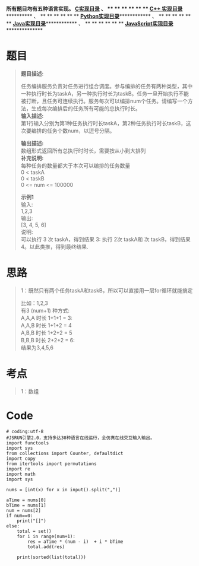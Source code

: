 **所有题目均有五种语言实现。
**[C实现目录](https://renjie.blog.csdn.net/article/details/129190260 "C实现目录")** 、
** ** ** ** ** ** **[C++
实现目录](https://blog.csdn.net/misayaaaaa/category_12036814.html "C++
实现目录")************** 、 ** ** ** ** ** **
**[Python实现目录](https://blog.csdn.net/misayaaaaa/category_12111005.html
"Python实现目录")************** 、 ** ** ** ** ** **
**[Java实现目录](https://blog.csdn.net/misayaaaaa/category_12111006.html
"Java实现目录")************** 、 ** ** ** ** ** **
**[JavaScript实现目录](https://blog.csdn.net/misayaaaaa/category_12199270.html
"JavaScript实现目录")****************

# 题目

> **题目描述:**  
>
> 任务编排服务负责对任务进行组合调度。参与编排的任务有两种类型，其中一种执行时长为taskA，另一种执行时长为taskB。任务一旦开始执行不能被打断，且任务可连续执行。服务每次可以编排num个任务。请编写一个方法，生成每次编排后的任务所有可能的总执行时长。  
>  **输入描述:**  
>  第1行输入分别为第1种任务执行时长taskA，第2种任务执行时长taskB，这次要编排的任务个数num，以逗号分隔。
>
> **输出描述:**  
>  数组形式返回所有总执行时时长，需要按从小到大排列  
>  **补充说明:**  
>  每种任务的数量都大于本次可以编排的任务数量  
>  0 < taskA  
>  0 < taskB  
>  0 <= num <= 100000
>
> **示例1**  
>  输入:  
>  1,2,3  
>  输出:  
>  [3, 4, 5, 6]  
>  说明:  
>  可以执行 3 次 taskA，得到结果 3: 执行 2次 taskA和 次 taskB，得到结果 4。以此类推，得到最终结果.

# 思路

> 1：既然只有两个任务taskA和taskB，所以可以直接用一层for循环就能搞定
>
> 比如：1,2,3  
>  有3 (num+1) 种方式:  
>  A,A,A 时长 1+1+1 = 3:  
>  A,A,B 时长 1+1+2 = 4  
>  A,B,B 时长 1+2+2 = 5  
>  B,B,B 时长 2+2+2 = 6:  
>  结果为3,4,5,6

# 考点

> 1：数组

# Code

    
    
    # coding:utf-8
    #JSRUN引擎2.0，支持多达30种语言在线运行，全仿真在线交互输入输出。 
    import functools
    import sys
    from collections import Counter, defaultdict
    import copy
    from itertools import permutations
    import re
    import math
    import sys
    
    nums = [int(x) for x in input().split(",")]
    
    aTime = nums[0]
    bTime = nums[1]
    num = nums[2]
    if num==0:
        print("[]")
    else:
        total = set()
        for i in range(num+1):
            res = aTime * (num - i)  + i * bTime
            total.add(res)
    
        print(sorted(list(total)))
    
    

